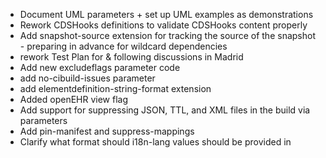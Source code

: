 * Document UML parameters + set up UML examples as demonstrations
* Rework CDSHooks definitions to validate CDSHooks content properly
* Add snapshot-source extension for tracking the source of the snapshot - preparing in advance for wildcard dependencies
* rework Test Plan for & following discussions in Madrid 
* Add new excludeflags parameter code
* add no-cibuild-issues parameter
* add elementdefinition-string-format extension
* Added openEHR view flag
* Add support for suppressing JSON, TTL, and XML files in the build via parameters
* Add pin-manifest and suppress-mappings
* Clarify what format should i18n-lang values should be provided in

